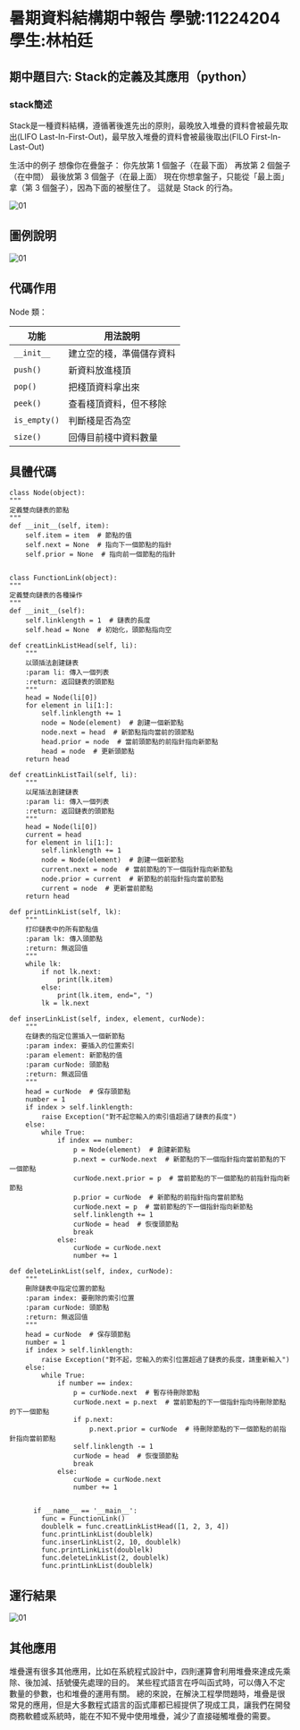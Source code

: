 # 暑期資料結構期中報告  學號:11224204  學生:林柏廷


## 期中題目六: Stack的定義及其應用（python）

### stack簡述
Stack是一種資料結構，遵循著後進先出的原則，最晚放入堆疊的資料會被最先取出(LIFO Last-In-First-Out)，最早放入堆疊的資料會被最後取出(FILO First-In-Last-Out)

生活中的例子
想像你在疊盤子：
你先放第 1 個盤子（在最下面）
再放第 2 個盤子（在中間）
最後放第 3 個盤子（在最上面）
現在你想拿盤子，只能從「最上面」拿（第 3 個盤子），因為下面的被壓住了。
這就是 Stack 的行為。

![01](https://github.com/11224204lbt/stack/blob/main/Image%20.png)
## 圖例說明
![01](https://github.com/Dopo2002/report/blob/main/pic1.png)
## 代碼作用
Node 類：

| 功能           | 用法說明         |
| ------------ | ------------ |
| `__init__`   | 建立空的棧，準備儲存資料 |
| `push()`     | 新資料放進棧頂      |
| `pop()`      | 把棧頂資料拿出來     |
| `peek()`     | 查看棧頂資料，但不移除  |
| `is_empty()` | 判斷棧是否為空      |
| `size()`     | 回傳目前棧中資料數量   |


## 具體代碼

    class Node(object):
    """
    定義雙向鏈表的節點
    """
    def __init__(self, item):
        self.item = item  # 節點的值
        self.next = None  # 指向下一個節點的指針
        self.prior = None  # 指向前一個節點的指針


    class FunctionLink(object):
    """
    定義雙向鏈表的各種操作
    """
    def __init__(self):
        self.linklength = 1  # 鏈表的長度
        self.head = None  # 初始化，頭節點指向空

    def creatLinkListHead(self, li):
        """
        以頭插法創建鏈表
        :param li: 傳入一個列表
        :return: 返回鏈表的頭節點
        """
        head = Node(li[0])
        for element in li[1:]:
            self.linklength += 1
            node = Node(element)  # 創建一個新節點
            node.next = head  # 新節點指向當前的頭節點
            head.prior = node  # 當前頭節點的前指針指向新節點
            head = node  # 更新頭節點
        return head

    def creatLinkListTail(self, li):
        """
        以尾插法創建鏈表
        :param li: 傳入一個列表
        :return: 返回鏈表的頭節點
        """
        head = Node(li[0])
        current = head
        for element in li[1:]:
            self.linklength += 1
            node = Node(element)  # 創建一個新節點
            current.next = node  # 當前節點的下一個指針指向新節點
            node.prior = current  # 新節點的前指針指向當前節點
            current = node  # 更新當前節點
        return head

    def printLinkList(self, lk):
        """
        打印鏈表中的所有節點值
        :param lk: 傳入頭節點
        :return: 無返回值
        """
        while lk:
            if not lk.next:
                print(lk.item)
            else:
                print(lk.item, end=", ")
            lk = lk.next

    def inserLinkList(self, index, element, curNode):
        """
        在鏈表的指定位置插入一個新節點
        :param index: 要插入的位置索引
        :param element: 新節點的值
        :param curNode: 頭節點
        :return: 無返回值
        """
        head = curNode  # 保存頭節點
        number = 1
        if index > self.linklength:
            raise Exception("對不起您輸入的索引值超過了鏈表的長度")
        else:
            while True:
                if index == number:
                    p = Node(element)  # 創建新節點
                    p.next = curNode.next  # 新節點的下一個指針指向當前節點的下一個節點
                    curNode.next.prior = p  # 當前節點的下一個節點的前指針指向新節點
                    p.prior = curNode  # 新節點的前指針指向當前節點
                    curNode.next = p  # 當前節點的下一個指針指向新節點
                    self.linklength += 1
                    curNode = head  # 恢復頭節點
                    break
                else:
                    curNode = curNode.next
                    number += 1

    def deleteLinkList(self, index, curNode):
        """
        刪除鏈表中指定位置的節點
        :param index: 要刪除的索引位置
        :param curNode: 頭節點
        :return: 無返回值
        """
        head = curNode  # 保存頭節點
        number = 1
        if index > self.linklength:
            raise Exception("對不起，您輸入的索引位置超過了鏈表的長度，請重新輸入")
        else:
            while True:
                if number == index:
                    p = curNode.next  # 暫存待刪除節點
                    curNode.next = p.next  # 當前節點的下一個指針指向待刪除節點的下一個節點
                    if p.next:
                        p.next.prior = curNode  # 待刪除節點的下一個節點的前指針指向當前節點
                    self.linklength -= 1
                    curNode = head  # 恢復頭節點
                    break
                else:
                    curNode = curNode.next
                    number += 1


          if __name__ == '__main__':
            func = FunctionLink()
            doublelk = func.creatLinkListHead([1, 2, 3, 4])
            func.printLinkList(doublelk)
            func.inserLinkList(2, 10, doublelk)
            func.printLinkList(doublelk)
            func.deleteLinkList(2, doublelk)
            func.printLinkList(doublelk)

## 運行結果
![01](https://github.com/Dopo2002/report/blob/main/code.jpg)

## 其他應用
堆疊還有很多其他應用，比如在系統程式設計中，四則運算會利用堆疊來達成先乘除、後加減、括號優先處理的目的。
某些程式語言在呼叫函式時，可以傳入不定數量的參數，也和堆疊的運用有關。
總的來說，在解決工程學問題時，堆疊是很常見的應用，但是大多數程式語言的函式庫都已經提供了現成工具，讓我們在開發商務軟體或系統時，能在不知不覺中使用堆疊，減少了直接碰觸堆疊的需要。
